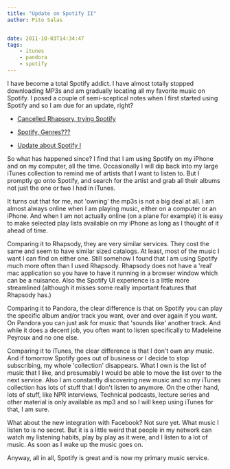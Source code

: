 ```yaml
---
title: "Update on Spotify II"
author: Pito Salas


date: 2011-10-03T14:34:47
tags:
    - itunes
    - pandora
    - spotify
---
```




I have become a total Spotify addict. I have almost totally stopped
downloading MP3s and am gradually locating all my favorite music on Spotify. I
posed a couple of semi-sceptical notes when I first started using Spotify and
so I am due for an update, right?

  * [Cancelled Rhapsory, trying Spotify](</2011/07/17/cancelled-rhapsody-trying-spotify/>)

  * [Spotify, Genres???](</2011/07/17/spotify-generes/>)

  * [Update about Spotify I](</2011/07/21/update-about-spotify/>)

So what has happened since? I find that I am using Spotify on my iPhone and on
my computer, all the time. Occasionally I will dip back into my large iTunes
collection to remind me of artists that I want to listen to. But I promptly go
onto Spotify, and search for the artist and grab all their albums not just the
one or two I had in iTunes.

It turns out that for me, not 'owning' the mp3s is not a big deal at all. I am
almost always online when I am playing music, either on a computer or an
iPhone. And when I am not actually online (on a plane for example) it is easy
to make selected play lists available on my iPhone as long as I thought of it
ahead of time.

Comparing it to Rhapsody, they are very similar services. They cost the same
and seem to have similar sized catalogs. At least, most of the music I want I
can find on either one. Still somehow I found that I am using Spotify much
more often than I used Rhapsody. Rhapsody does not have a 'real' mac
application so you have to have it running in a browser window which can be a
nuisance. Also the Spotify UI experience is a little more streamlined
(although it misses some really important features that Rhapsody has.)

Comparing it to Pandora, the clear difference is that on Spotify you can play
the specific album and/or track you want, over and over again if you want. On
Pandora you can just ask for music that 'sounds like' another track. And while
it does a decent job, you often want to listen specifically to Madeleine
Peyroux and no one else.

Comparing it to iTunes, the clear difference is that I don't own any music.
And if tomorrow Spotify goes out of business or I decide to stop subscribing,
my whole 'collection' disappears. What I own is the list of music that I like,
and presumably I would be able to move the list over to the next service. Also
I am constantly discovering new music and so my iTunes collection has lots of
stuff that I don't listen to anymore. On the other hand, lots of stuff, like
NPR interviews, Technical podcasts, lecture series and other material is only
available as mp3 and so I will keep using iTunes for that, I am sure.

What about the new integration with Facebook? Not sure yet. What music I
listen to is no secret. But it is a little weird that people in my network can
watch my listening habits, play by play as it were, and I listen to a lot of
music. As soon as I wake up the music goes on.

Anyway, all in all, Spotify is great and is now my primary music service.


